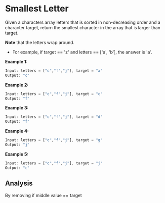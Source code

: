 # Smallest Letter

Given a characters array letters that is sorted in non-decreasing order and a character target, 
return the smallest character in the array that is larger than target.

**Note** that the letters wrap around.
- For example, if target == 'z' and letters == ['a', 'b'], the answer is 'a'.

**Example 1:**
```javascript
Input: letters = ["c","f","j"], target = "a"
Output: "c"
```

**Example 2:**
```javascript
Input: letters = ["c","f","j"], target = "c"
Output: "f"
```

**Example 3:**
```javascript
Input: letters = ["c","f","j"], target = "d"
Output: "f"
```

**Example 4:**
```javascript
Input: letters = ["c","f","j"], target = "g"
Output: "j"
```

**Example 5:**
```javascript
Input: letters = ["c","f","j"], target = "j"
Output: "c"
```


## Analysis

By removing if middle value == target


